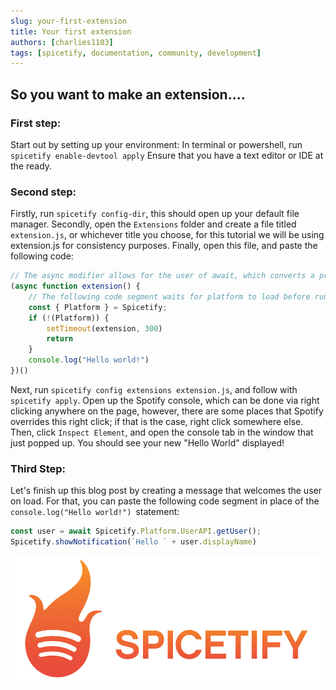 ```yaml
---
slug: your-first-extension
title: Your first extension
authors: [charlies1103]
tags: [spicetify, documentation, community, development]
---
```

## So you want to make an extension....

### First step:
Start out by setting up your environment: 
In terminal or powershell, run ``spicetify enable-devtool apply``
Ensure that you have a text editor or IDE at the ready.


### Second step:
Firstly, run ``spicetify config-dir``, this should open up your default file manager. Secondly, open the ``Extensions`` folder and create a file titled ``extension.js``, or whichever title you choose, for this tutorial we will be using extension.js for consistency purposes. Finally, open this file, and paste the following code:
```js
// The async modifier allows for the user of await, which converts a promise into an object, when not using await, async is not necessary.
(async function extension() {
    // The following code segment waits for platform to load before running the code, this is important to avoid errors. When using things such as Player or URI, it is necessary to add those as well.
    const { Platform } = Spicetify;
    if (!(Platform)) {
        setTimeout(extension, 300)
        return
    }
    console.log("Hello world!")
})()
```
Next, run ``spicetify config extensions extension.js``, and follow with ``spicetify apply``.
Open up the Spotify console, which can be done via right clicking anywhere on the page, however, there are some places that Spotify overrides this right click; if that is the case, right click somewhere else. Then, click ``Inspect Element``, and open the console tab in the window that just popped up. You should see your new "Hello World" displayed!

### Third Step:
Let's finish up this blog post by creating a message that welcomes the user on load. For that, you can paste the following code segment in place of the ``console.log("Hello world!") ``statement:
```js
const user = await Spicetify.Platform.UserAPI.getUser();
Spicetify.showNotification(`Hello ` + user.displayName)
```
![](../static/img/spicetify-full.png)